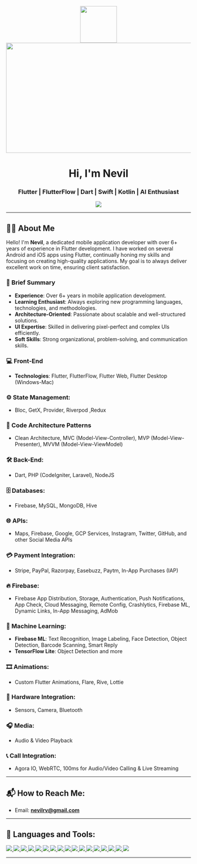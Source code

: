 <div align="center">
  <img src="https://media.giphy.com/media/M9gbBd9nbDrOTu1Mqx/giphy.gif" width="100"/>
</div>
<div align="center">
  <img src="https://media.giphy.com/media/dWesBcTLavkZuG35MI/giphy.gif" width="600" height="300"/>
</div>

<h1 align="center">Hi, I'm Nevil</h1>
<h3 align="center">Flutter | FlutterFlow | Dart | Swift | Kotlin | AI Enthusiast</h3>

<div align="center">
  <a href="https://visitcount.itsvg.in">
    <img src="https://visitcount.itsvg.in/api?id=milandudhat&icon=0&color=1" />
  </a>
</div>

---

## 🙋‍♂️ About Me

Hello! I'm **Nevil**, a dedicated mobile application developer with over 6+ years of experience in Flutter development. I have worked on several Android and iOS apps using Flutter, continually honing my skills and focusing on creating high-quality applications. My goal is to always deliver excellent work on time, ensuring client satisfaction.

### 🚀 Brief Summary
- **Experience**: Over 6+ years in mobile application development.
- **Learning Enthusiast**: Always exploring new programming languages, technologies, and methodologies.
- **Architecture-Oriented**: Passionate about scalable and well-structured solutions.
- **UI Expertise**: Skilled in delivering pixel-perfect and complex UIs efficiently.
- **Soft Skills**: Strong organizational, problem-solving, and communication skills.


### 💻 Front-End
- **Technologies**: Flutter, FlutterFlow, Flutter Web, Flutter Desktop (Windows-Mac)

### ⚙️ State Management:
- Bloc, GetX, Provider, Riverpod ,Redux

### 🧱 Code Architecture Patterns
- Clean Architecture, MVC (Model-View-Controller), MVP (Model-View-Presenter), MVVM (Model-View-ViewModel)

### 🛠️ Back-End:
- Dart, PHP (CodeIgniter, Laravel), NodeJS

### 🗄️ Databases:
- Firebase, MySQL, MongoDB, Hive

### 🌐 APIs:
- Maps, Firebase, Google, GCP Services, Instagram, Twitter, GitHub, and other Social Media APIs

### 💳 Payment Integration:
- Stripe, PayPal, Razorpay, Easebuzz, Paytm, In-App Purchases (IAP)

### 🔥 Firebase:
- Firebase App Distribution, Storage, Authentication, Push Notifications, App Check, Cloud Messaging, Remote Config, Crashlytics, Firebase ML, Dynamic Links, In-App Messaging, AdMob

### 🧠 Machine Learning:
- **Firebase ML**: Text Recognition, Image Labeling, Face Detection, Object Detection, Barcode Scanning, Smart Reply
- **TensorFlow Lite**: Object Detection and more

### 🎞️ Animations:
- Custom Flutter Animations, Flare, Rive, Lottie

### 📱 Hardware Integration:
- Sensors, Camera, Bluetooth

### 🎧 Media:
- Audio & Video Playback

### 📞 Call Integration:
- Agora IO, WebRTC, 100ms for Audio/Video Calling & Live Streaming

---

## 📬 How to Reach Me:
- Email: **nevilrv@gmail.com**

---

## 🚀 Languages and Tools:

<p align="left">
  <a href="https://dart.dev/" target="_blank"> <img src="https://img.icons8.com/color/48/000000/dart.png"/> </a>
  <a href="https://www.oracle.com/java/" target="_blank"> <img src="https://img.icons8.com/color/48/000000/java-coffee-cup-logo--v1.png"/> </a>
  <a href="https://kotlinlang.org/" target="_blank"> <img src="https://img.icons8.com/color/48/000000/kotlin.png"/> </a>
  <a href="https://developer.apple.com/swift/" target="_blank"> <img src="https://img.icons8.com/color/48/000000/swift.png"/> </a>
  <a href="https://code.visualstudio.com/" target="_blank"> <img src="https://img.icons8.com/fluent/48/000000/visual-studio-code-2019.png"/> </a>
  <a href="https://developer.android.com/studio" target="_blank"> <img src="https://img.icons8.com/color/48/000000/android-studio--v3.png"/> </a>
  <a href="https://developer.apple.com/xcode/" target="_blank"> <img src="https://img.icons8.com/color/48/000000/xcode.png"/> </a>
  <a href="https://www.mongodb.com/" target="_blank"> <img src="https://img.icons8.com/color/48/000000/mongodb.png"/> </a>
  <a href="https://reactjs.org/" target="_blank"> <img src="https://img.icons8.com/color/48/000000/react-native.png"/> </a>
  <a href="https://nodejs.org/en/" target="_blank"> <img src="https://img.icons8.com/color/48/000000/nodejs.png"/> </a>
  <a href="https://www.php.net/" target="_blank"> <img src="https://img.icons8.com/officel/48/000000/php-logo.png"/> </a>
  <a href="https://docs.microsoft.com/en-us/cpp/?view=msvc-170" target="_blank"> <img src="https://img.icons8.com/color/48/000000/c-plus-plus-logo.png"/> </a>
  <a href="https://devdocs.io/c/" target="_blank"> <img src="https://img.icons8.com/color/48/000000/c-programming.png"/> </a>
  <a href="https://docs.python.org/3/" target="_blank"> <img src="https://img.icons8.com/color/48/000000/python--v1.png"/> </a>
  <a href="https://dev.mysql.com/doc/" target="_blank"> <img src="https://img.icons8.com/color/48/000000/mysql-logo.png"/> </a>
  <a href="https://getbootstrap.com/docs/5.1/getting-started/introduction/" target="_blank"> <img src="https://img.icons8.com/color/48/000000/bootstrap.png"/> </a>
  <a href="https://developer.mozilla.org/en-US/docs/Web/JavaScript" target="_blank"> <img src="https://img.icons8.com/color/48/000000/javascript.png"/> </a>
</p>

---




